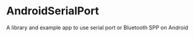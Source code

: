 AndroidSerialPort
=================

A library and example app to use serial port or Bluetooth SPP on Android